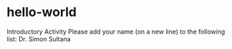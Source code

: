# hello-world
Introductory Activity
Please add your name (on a new line) to the following list:
Dr. Simon Sultana
